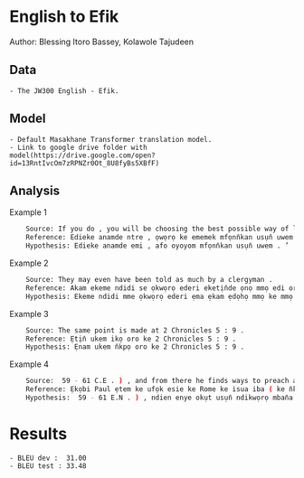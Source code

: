 # English to Efik

Author: Blessing Itoro Bassey, Kolawole Tajudeen

## Data

	- The JW300 English - Efik.

## Model

	- Default Masakhane Transformer translation model.
	- Link to google drive folder with model(https://drive.google.com/open?id=13RntIvcOm7zRPNZr0Ot_8U8fyBs5XBfF)

## Analysis

Example 1
```sh
	Source: If you do , you will be choosing the best possible way of life . ”
 	Reference: Edieke anamde ntre , ọwọrọ ke ememek mfọnn̄kan usụn̄ uwem . ’
 	Hypothesis: Edieke anamde emi , afo oyoyom mfọnn̄kan usụn̄ uwem . ’
```

Example 2
```sh
	Source: They may even have been told as much by a clergyman .
 	Reference: Akam ekeme ndidi se ọkwọrọ ederi eketịn̄de ọnọ mmọ edi oro .
 	Hypothesis: Ekeme ndidi mme ọkwọrọ ederi ẹma ẹkam ẹdọhọ mmọ ke mmọ ẹma ẹkam ẹtịn̄ ẹban̄a mmimọ .
```

Example 3
```sh
	Source: The same point is made at 2 Chronicles 5 : 9 .
 	Reference: Ẹtịn̄ ukem ikọ oro ke 2 Chronicles 5 : 9 .
 	Hypothesis: Ẹnam ukem n̄kpọ oro ke 2 Chronicles 5 : 9 .
```

Example 4
```sh
	Source:  59 - 61 C.E . ) , and from there he finds ways to preach about the Kingdom and teach “ the things concerning the Lord Jesus Christ . ” ​ — Acts 28 : 30 , 31 .
 	Reference: Ẹkọbi Paul ẹtem ke ufọk esie ke Rome ke isua iba ( ke n̄kpọ nte isua 59 esịm 61 E.N . ) , ndien enye oyom usụn̄ do ọkwọrọ Obio Ubọn̄ onyụn̄ ekpep mbon en̄wen “ mme n̄kpọ emi ẹban̄ade Ọbọn̄ Jesus Christ . ” — Utom 28 : 30 , 31 .
 	Hypothesis:  59 - 61 E.N . ) , ndien enye okụt usụn̄ ndikwọrọ mban̄a Obio Ubọn̄ nnyụn̄ n̄kpep “ mme n̄kpọ ẹban̄ade Ọbọn̄ Jesus Christ . ” — Utom 28 : 30 , 31 .
```

# Results
	- BLEU dev :  31.00 
	- BLEU test : 33.48
